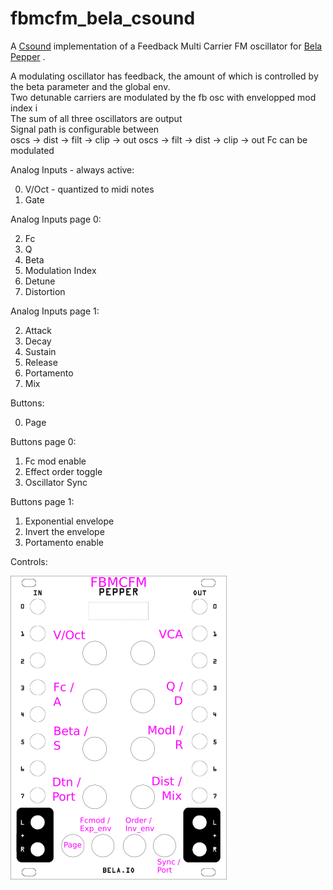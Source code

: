 # fbmcfm_bela_csound

A [Csound](https://csound.com) implementation of a Feedback Multi Carrier FM oscillator for [Bela Pepper](https://learn.bela.io/products/modular/pepper/) .

A modulating oscillator has feedback, the amount of which is controlled by the beta parameter and the global env.  
Two detunable carriers are modulated by the fb osc with envelopped mod index i   
The sum of all three oscillators are output  
Signal path is configurable between   
      	oscs -> dist -> filt -> clip -> out
      	oscs -> filt -> dist -> clip -> out
Fc can be modulated

Analog Inputs - always active:

  0. V/Oct - quantized to midi notes  
  1. Gate

Analog Inputs page 0:  

  2. Fc 
  3. Q
  4. Beta
  5. Modulation Index
  6. Detune
  7. Distortion

Analog Inputs page 1:  

  2. Attack 
  3. Decay
  4. Sustain
  5. Release
  6. Portamento
  7. Mix


Buttons:
  
  0. Page

Buttons page 0:  
  1. Fc mod enable
  2. Effect order toggle
  3. Oscillator Sync

Buttons page 1:  
  1. Exponential envelope
  2. Invert the envelope
  3. Portamento enable

Controls:  

![controls](https://github.com/jazamatronic/bela_pepper_patches/blob/main/fbmcfm_bela_csound/fbmcfm.png)
